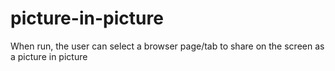 # picture-in-picture
When run, the user can select a browser page/tab to share on the screen as a picture in picture
